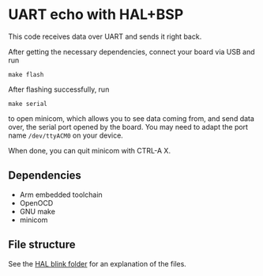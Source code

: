 # UART echo with HAL+BSP

This code receives data over UART and sends it right back.

After getting the necessary dependencies, connect your board via USB and run

```
make flash
```

After flashing successfully, run

```
make serial
```

to open minicom, which allows you to see data coming from, and send data over,
the serial port opened by the board. You may need to adapt the port name
`/dev/ttyACM0` on your device.

When done, you can quit minicom with CTRL-A X.

## Dependencies

- Arm embedded toolchain
- OpenOCD
- GNU make
- minicom

## File structure

See the [HAL blink folder](../LED_blink/) for an explanation of the files.
